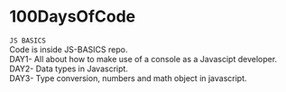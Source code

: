 # 100DaysOfCode
`JS BASICS`  
Code is inside JS-BASICS repo.  
DAY1- All about how to make use of a console as a Javascipt developer.  
DAY2- Data types in Javascript.  
DAY3- Type conversion, numbers and math object in javascript.
